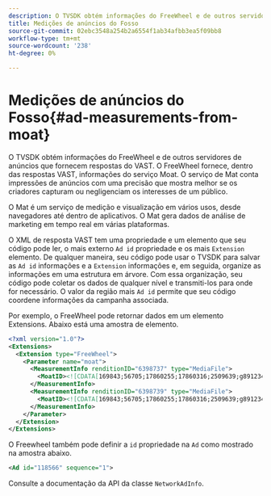 ```yaml
---
description: O TVSDK obtém informações do FreeWheel e de outros servidores de anúncios que fornecem respostas do VAST. O FreeWheel fornece, dentro das respostas VAST, informações do serviço Moat. O serviço de Mat conta impressões de anúncios com uma precisão que mostra melhor se os criadores capturam ou negligenciam os interesses de um público.
title: Medições de anúncios do Fosso
source-git-commit: 02ebc3548a254b2a6554f1ab34afbb3ea5f09bb8
workflow-type: tm+mt
source-wordcount: '238'
ht-degree: 0%

---
```


# Medições de anúncios do Fosso{#ad-measurements-from-moat}

O TVSDK obtém informações do FreeWheel e de outros servidores de anúncios que fornecem respostas do VAST. O FreeWheel fornece, dentro das respostas VAST, informações do serviço Moat. O serviço de Mat conta impressões de anúncios com uma precisão que mostra melhor se os criadores capturam ou negligenciam os interesses de um público.

O Mat é um serviço de medição e visualização em vários usos, desde navegadores até dentro de aplicativos. O Mat gera dados de análise de marketing em tempo real em várias plataformas.

O XML de resposta VAST tem uma propriedade e um elemento que seu código pode ler, o mais externo `Ad id` propriedade e os mais `Extension` elemento. De qualquer maneira, seu código pode usar o TVSDK para salvar as `Ad id` informações e a `Extension` informações e, em seguida, organize as informações em uma estrutura em árvore. Com essa organização, seu código pode coletar os dados de qualquer nível e transmiti-los para onde for necessário. O valor da região mais `Ad id` permite que seu código coordene informações da campanha associada.

Por exemplo, o FreeWheel pode retornar dados em um elemento Extensions. Abaixo está uma amostra de elemento.

```xml
<?xml version="1.0"?> 
<Extensions> 
  <Extension type="FreeWheel"> 
    <Parameter name="moat"> 
      <MeasurementInfo renditionID="6398737" type="MediaFile"> 
        <MoatID><![CDATA[169843;56705;17860255;17860316;2509639;g8912342;103311138;g436558;530633]]></MoatID> 
      </MeasurementInfo> 
      <MeasurementInfo renditionID="6398739" type="MediaFile"> 
        <MoatID><![CDATA[169843;56705;17860255;17860316;2509639;g8912342;103311138;g436558;530633]]></MoatID> 
      </MeasurementInfo> 
    </Parameter> 
  </Extension> 
</Extensions> 
```

O Freewheel também pode definir a `id` propriedade na `Ad` como mostrado na amostra abaixo.

```xml
<Ad id="118566" sequence="1">
```

Consulte a documentação da API da classe `NetworkAdInfo`.
